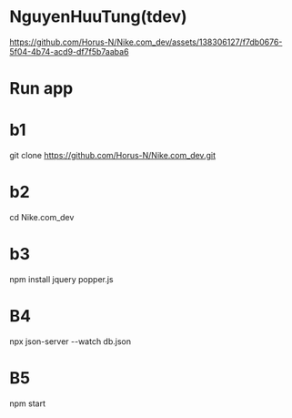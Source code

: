 # NguyenHuuTung(tdev)

https://github.com/Horus-N/Nike.com_dev/assets/138306127/f7db0676-5f04-4b74-acd9-df7f5b7aaba6
# Run app
# b1
git clone https://github.com/Horus-N/Nike.com_dev.git
# b2
cd Nike.com_dev
# b3
npm install jquery popper.js
# B4
npx json-server --watch db.json
# B5
npm start

